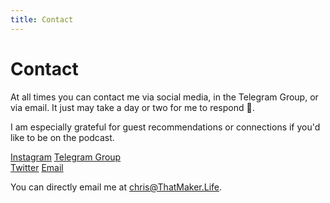 ```yaml
---
title: Contact
---
```


# Contact

At all times you can contact me via social media, in the Telegram Group, or via email. It just may take a day or two for me to respond 🙈.

I am especially grateful for guest recommendations or connections if you'd like to be on the podcast.

<div class="side-by-side">
  <a class="btn btn-block" href="/instagram">Instagram</a>
  <a class="btn btn-block" href="/telegram">Telegram Group</a>
</div>
<div class="side-by-side">
  <a class="btn btn-block" href="/twitter">Twitter</a>
  <a class="btn btn-block" href="mailto:chris@ThatMaker.Life">Email</a>
</div>

You can directly email me at [chris@ThatMaker.Life](mailto:chris@ThatMaker.Life).
